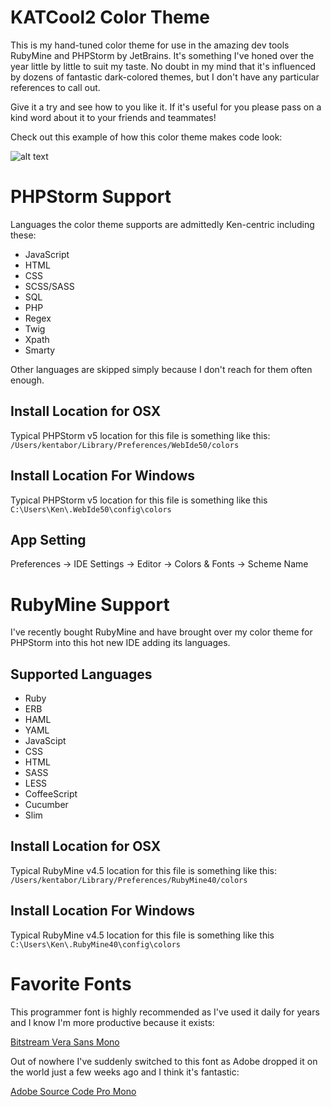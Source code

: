 # KATCool2 Color Theme

This is my hand-tuned color theme for use in the amazing dev tools RubyMine and PHPStorm
by JetBrains.
It's something I've honed over the year little by little to suit my taste. No doubt in
my mind that it's influenced by dozens of fantastic dark-colored themes, but I don't
have any particular references to call out.

Give it a try and see how to you like it. If it's useful for you please pass on a kind
word about it to your friends and teammates!

Check out this example of how this color theme makes code look:

![alt text](https://github.com/KDawg/KATzCool2/raw/master/KATzCool2_Screenie.jpg "Color Theme Sample")


# PHPStorm Support

Languages the color theme supports are admittedly Ken-centric including these:
* JavaScript
* HTML
* CSS
* SCSS/SASS
* SQL
* PHP
* Regex
* Twig
* Xpath
* Smarty

Other languages are skipped simply because I don't reach for them often enough.

## Install Location for OSX
Typical PHPStorm v5 location for this file is something like this:
`/Users/kentabor/Library/Preferences/WebIde50/colors`

## Install Location For Windows
Typical PHPStorm v5 location for this file is something like this
`C:\Users\Ken\.WebIde50\config\colors`

## App Setting
Preferences -> IDE Settings -> Editor -> Colors & Fonts -> Scheme Name


# RubyMine Support

I've recently bought RubyMine and have brought over my color theme for PHPStorm into this
hot new IDE adding its languages.

## Supported Languages
* Ruby
* ERB
* HAML
* YAML
* JavaScipt
* CSS
* HTML
* SASS
* LESS
* CoffeeScript
* Cucumber
* Slim

## Install Location for OSX
Typical RubyMine v4.5 location for this file is something like this:
`/Users/kentabor/Library/Preferences/RubyMine40/colors`

## Install Location For Windows
Typical RubyMine v4.5 location for this file is something like this
`C:\Users\Ken\.RubyMine40\config\colors`


# Favorite Fonts
This programmer font is highly recommended as I've used it daily for years and I know
I'm more productive because it exists:

[Bitstream Vera Sans Mono](http://www.dafont.com/bitstream-vera-mono.font)

Out of nowhere I've suddenly switched to this font as Adobe dropped it on the world just
a few weeks ago and I think it's fantastic:

[Adobe Source Code Pro Mono](http://blogs.adobe.com/typblography/2012/09/source-code-pro.html)
